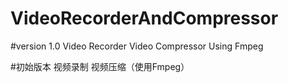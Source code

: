 # VideoRecorderAndCompressor
#version 1.0
Video Recorder
Video Compressor Using Fmpeg

#初始版本
视频录制
视频压缩（使用Fmpeg）
